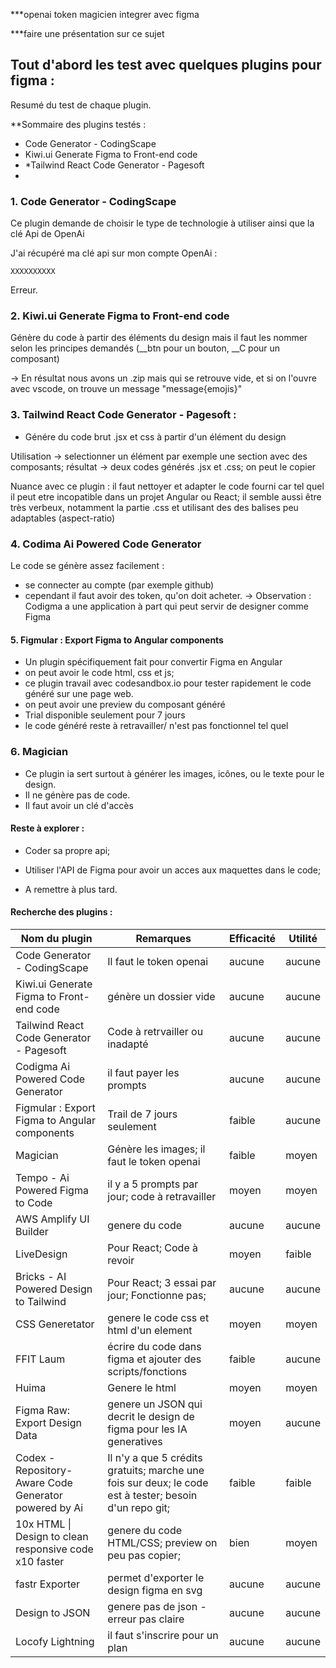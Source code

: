 ***openai token
magicien
integrer avec figma

***faire une présentation sur ce sujet




## Tout d'abord les test avec quelques plugins pour figma :

Resumé du test de chaque plugin.

**Sommaire des plugins testés :

- Code Generator - CodingScape
- Kiwi.ui Generate Figma to Front-end code
- *Tailwind React Code Generator - Pagesoft
- 

### 1. Code Generator - CodingScape

Ce plugin demande de choisir le type de technologie à utiliser ainsi que la clé Api de OpenAi

J'ai récupéré ma clé api sur mon compte OpenAi :

	XXXXXXXXXX

Erreur.
### 2. Kiwi.ui Generate Figma to Front-end code

Génère du code à partir des éléments du design mais il faut les nommer selon les principes demandés (\_\_btn pour un bouton, \_\_C pour un composant)

-> En résultat nous avons un .zip mais qui se retrouve vide, et si on l'ouvre avec vscode, on trouve un message "message{emojis}"
### 3. Tailwind React Code Generator - Pagesoft :

- Génére du code brut .jsx et css à partir d'un élément du design

Utilisation -> selectionner un élément par exemple une section avec des composants; résultat -> deux codes générés .jsx et .css; on peut le copier

Nuance avec ce plugin : il faut nettoyer et adapter le code fourni car tel quel il peut etre incopatible dans un projet Angular ou React; il semble aussi être très verbeux, notamment la partie .css et utilisant des des balises peu adaptables (aspect-ratio)

### 4. Codima Ai Powered Code Generator

Le code se génère assez facilement :
- se connecter au compte (par exemple github)
- cependant il faut avoir des token, qu'on doit acheter.
-> Observation : Codigma a une application à part qui peut servir de designer comme Figma

#### 5. Figmular : Export Figma to Angular components

- Un plugin spécifiquement fait pour convertir Figma en Angular
- on peut avoir le code html, css et js; 
- ce plugin travail avec codesandbox.io pour tester rapidement le code généré sur une page web.
- on peut avoir une preview du composant généré
- Trial disponible seulement pour 7 jours
- le code généré reste à retravailler/ n'est pas fonctionnel tel quel

### 6. Magician 

- Ce plugin ia sert surtout à générer les images, icônes, ou le texte pour le design.
- Il ne génère pas de code.
- Il faut avoir un clé d'accès
#### Reste à explorer :

- Coder sa propre api;

- Utiliser l'API de Figma pour avoir un acces aux maquettes dans le code;
- A remettre à plus tard.


#### Recherche des plugins :


| Nom du plugin                                          | Remarques                                                                                               | Efficacité | Utilité |
| ------------------------------------------------------ | ------------------------------------------------------------------------------------------------------- | ---------- | ------- |
| Code Generator - CodingScape                           | Il faut le token openai                                                                                 | aucune     | aucune  |
| Kiwi.ui Generate Figma to Front-end code               | génère un dossier vide                                                                                  | aucune     | aucune  |
| Tailwind React Code Generator - Pagesoft               | Code à retrvailler ou inadapté                                                                          | aucune     | aucune  |
| Codigma Ai Powered Code Generator                      | il faut payer les prompts                                                                               | aucune     | aucune  |
| Figmular : Export Figma to Angular components          | Trail de 7 jours seulement                                                                              | faible     | aucune  |
| Magician                                               | Génère les images; il faut le token openai                                                              | faible     | moyen   |
| Tempo - Ai Powered Figma to Code                       | il y a 5 prompts par jour; code à retravailler                                                          | moyen      | moyen   |
| AWS Amplify UI Builder                                 | genere du code                                                                                          | aucune     | aucune  |
| LiveDesign                                             | Pour React; Code à revoir                                                                               | moyen      | faible  |
| Bricks - AI Powered Design to Tailwind                 | Pour React; 3 essai par jour; Fonctionne pas;                                                           | aucune     | aucune  |
| CSS Generetator                                        | genere le code css et html d'un element                                                                 | moyen      | moyen   |
| FFIT Laum                                              | écrire du code dans figma et ajouter des scripts/fonctions                                              | faible     | aucune  |
| Huima                                                  | Genere le html                                                                                          | moyen      | moyen   |
| Figma Raw: Export Design Data                          | genere un JSON qui decrit le design de figma pour les IA generatives                                    | moyen      | aucune  |
| Codex - Repository-Aware Code Generator powered by Ai  | Il n'y a que 5 crédits gratuits; marche une fois sur deux;  le code est à tester; besoin d'un repo git; | faible     | faible  |
| 10x HTML \| Design to clean responsive code x10 faster | genere du code HTML/CSS; preview on peu pas copier;                                                     | bien       | moyen   |
| fastr Exporter                                         | permet d'exporter le design figma en svg                                                                | aucune     | aucune  |
| Design to JSON                                         | genere pas de json - erreur pas claire                                                                  | aucune     | aucune  |
| Locofy Lightning                                       | il faut s'inscrire pour un plan                                                                         | aucune     | aucune  |
